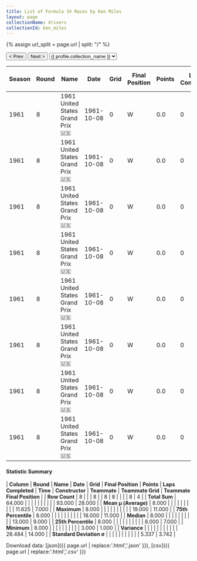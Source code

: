 ```yaml
---
title: List of Formula 1® Races by Ken Miles
layout: page
collectionName: drivers
collectionId: ken_miles
---
```


{% assign url_split = page.url | split: "/" %}
<div id="collection-navigation">
<button onclick="selector.options[selector.selectedIndex-1].value && (window.location = selector.options[selector.selectedIndex-1].value);">&lt; Prev</button>
<button onclick="selector.options[selector.selectedIndex+1].value && (window.location = selector.options[selector.selectedIndex+1].value);">Next &gt;</button>
<select id="selector" onchange="this.options[this.selectedIndex].value && (window.location = this.options[this.selectedIndex].value);">
  {% for collectionId in site.data[page.collectionName].refs %}
    {% if collectionId == page.collectionId %}
      {% assign selected = "selected" %}
    {% else %}
      {% assign selected = "" %}
    {% endif %}
    {% assign profile = site.data[page.collectionName][collectionId].profile %}
    <option value="/f1/{{ page.collectionName }}/{{ collectionId }}/{{ url_split[4] }}" {{ selected }}>{{ profile.collection_name }}</option>
  {% endfor %}
</select>
</div>

| Season | Round | Name | Date | Grid | Final Position | Points | Laps Completed | Time | Constructor | Teammate | Teammate Grid | Teammate Final Position |
|--|--|--|--|--|--|--|--|--|--|--|--|--|
| 1961 | 8 | 1961 United States Grand Prix 🇺🇸 | 1961-10-08 | 0 | W | 0.0 | 0 |   | Lotus-Climax 🇬🇧 | [Innes Ireland 🇬🇧](/f1/drivers/ireland) | 8 | 1 |
| 1961 | 8 | 1961 United States Grand Prix 🇺🇸 | 1961-10-08 | 0 | W | 0.0 | 0 |   | Lotus-Climax 🇬🇧 | [Jim Clark 🇬🇧](/f1/drivers/clark) | 6 | 7 |
| 1961 | 8 | 1961 United States Grand Prix 🇺🇸 | 1961-10-08 | 0 | W | 0.0 | 0 |   | Lotus-Climax 🇬🇧 | [Peter Ryan 🇨🇦](/f1/drivers/ryan) | 13 | 9 |
| 1961 | 8 | 1961 United States Grand Prix 🇺🇸 | 1961-10-08 | 0 | W | 0.0 | 0 |   | Lotus-Climax 🇬🇧 | [Olivier Gendebien 🇧🇪](/f1/drivers/gendebien) | 15 | 11 |
| 1961 | 8 | 1961 United States Grand Prix 🇺🇸 | 1961-10-08 | 0 | W | 0.0 | 0 |   | Lotus-Climax 🇬🇧 | [Jim Hall 🇺🇸](/f1/drivers/hall) | 18 | R |
| 1961 | 8 | 1961 United States Grand Prix 🇺🇸 | 1961-10-08 | 0 | W | 0.0 | 0 |   | Lotus-Climax 🇬🇧 | [Lloyd Ruby 🇺🇸](/f1/drivers/ruby) | 19 | R |
| 1961 | 8 | 1961 United States Grand Prix 🇺🇸 | 1961-10-08 | 0 | W | 0.0 | 0 |   | Lotus-Climax 🇬🇧 | [Stirling Moss 🇬🇧](/f1/drivers/moss) | 3 | R |
| 1961 | 8 | 1961 United States Grand Prix 🇺🇸 | 1961-10-08 | 0 | W | 0.0 | 0 |   | Lotus-Climax 🇬🇧 | [Masten Gregory 🇺🇸](/f1/drivers/gregory) | 11 | R |

#### Statistic Summary

| **Column** | **Round** | **Name** | **Date** | **Grid** | **Final Position** | **Points** | **Laps Completed** | **Time** | **Constructor** | **Teammate** | **Teammate Grid** | **Teammate Final Position** |
| **Row Count** | 8 |  |  | 8 |  | 8 | 8 |  |  |  | 8 | 4 |
| **Total Sum** | 64.000 |  |  |  |  |  |  |  |  |  | 93.000 | 28.000 |
| **Mean μ (Average)** | 8.000 |  |  |  |  |  |  |  |  |  | 11.625 | 7.000 |
| **Maximum** | 8.000 |  |  |  |  |  |  |  |  |  | 19.000 | 11.000 |
| **75th Percentile** | 8.000 |  |  |  |  |  |  |  |  |  | 18.000 | 11.000 |
| **Median** | 8.000 |  |  |  |  |  |  |  |  |  | 13.000 | 9.000 |
| **25th Percentile** | 8.000 |  |  |  |  |  |  |  |  |  | 8.000 | 7.000 |
| **Minimum** | 8.000 |  |  |  |  |  |  |  |  |  | 3.000 | 1.000 |
| **Variance** |  |  |  |  |  |  |  |  |  |  | 28.484 | 14.000 |
| **Standard Deviation σ** |  |  |  |  |  |  |  |  |  |  | 5.337 | 3.742 |

Download data: [json]({{ page.url | replace:'.html','.json' }}), [csv]({{ page.url | replace:'.html','.csv' }})
